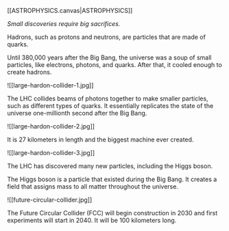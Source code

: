[[ASTROPHYSICS.canvas|ASTROPHYSICS]]

*Small discoveries require big sacrifices.*

Hadrons, such as protons and neutrons, are particles that are made of quarks.

Until 380,000 years after the Big Bang, the universe was a soup of small particles, like electrons, photons, and quarks. After that, it cooled enough to create hadrons.

![[large-hardon-collider-1.jpg]]

The LHC collides beams of photons together to make smaller particles, such as different types of quarks. It essentially replicates the state of the universe one-millionth second after the Big Bang.

![[large-hardon-collider-2.jpg]]

It is 27 kilometers in length and the biggest machine ever created.

![[large-hardon-collider-3.jpg]]

The LHC has discovered many new particles, including the Higgs boson.

The Higgs boson is a particle that existed during the Big Bang. It creates a field that assigns mass to all matter throughout the universe.

![[future-circular-collider.jpg]]

The Future Circular Collider (FCC) will begin construction in 2030 and first experiments will start in 2040. It will be 100 kilometers long.